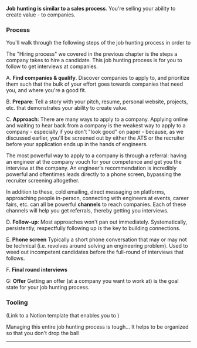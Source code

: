**Job hunting is similar to a sales process**. You're selling your ability to create value - to companies.

### Process

You'll walk through the following steps of the job hunting process in order to 

The "Hiring process" we covered in the previous chapter is the steps a company takes to hire a candidate. This job hunting process is for you to follow to get interviews at companies.

A. **Find companies & qualify**.
Discover companies to apply to, and prioritize them such that the bulk of your effort goes towards companies that need you, and where you're a good fit.

B. **Prepare**: 
Tell a story with your pitch, resume, personal website, projects, etc. that demonstrates your ability to create value.

C. **Approach**:
There are many ways to apply to a company. Applying online and waiting to hear back from a company is the weakest way to apply to a company - especially if you don't "look good" on paper - because, as we discussed earlier, you'll be screened out by either the ATS or the recruiter before your application ends up in the hands of engineers.

The most powerful way to apply to a company is through a referral: having an engineer at the company vouch for your competence and get you the interview at the company. An engineer's recommendation is incredibly powerful and oftentimes leads directly to a phone screen, bypassing the recruiter screening altogether.

In addition to these, cold emailing, direct messaging on platforms, approaching people in-person, connecting with engineers at events, career fairs, etc. can all be powerful **channels** to reach companies. Each of these channels will help you get referrals, thereby getting you interviews.

D. **Follow-up**: 
Most approaches won't pan out immediately. Systematically, persistently, respectfully following up is the key to building connections.

E. **Phone screen**
Typically a short phone conversation that may or may not be technical (i.e. revolves around solving an engineering problem). Used to weed out incompetent candidates before the full-round of interviews that follows.

F. **Final round interviews**

G: **Offer**
Getting an offer (at a company you want to work at) is the goal state for your job hunting process.

### Tooling
(Link to a Notion template that enables you to )

Managing this entire job hunting process is tough... It helps to be organized so that you don't drop the ball 

----

